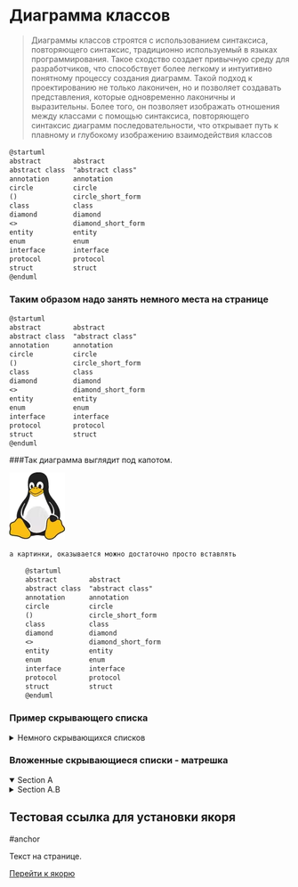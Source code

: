 # Диаграмма классов 

> Диаграммы классов строятся с использованием синтаксиса, повторяющего синтаксис, традиционно используемый в языках программирования. Такое сходство создает привычную среду для разработчиков, что способствует более легкому и интуитивно понятному процессу создания диаграмм.
> Такой подход к проектированию не только лаконичен, но и позволяет создавать представления, которые одновременно лаконичны и выразительны. Более того, он позволяет изображать отношения между классами с помощью синтаксиса, повторяющего синтаксис диаграмм последовательности, 
> что открывает путь к плавному и глубокому изображению взаимодействия классов

```puml
@startuml
abstract        abstract
abstract class  "abstract class"
annotation      annotation
circle          circle
()              circle_short_form
class           class
diamond         diamond
<>              diamond_short_form
entity          entity
enum            enum
interface       interface
protocol        protocol
struct          struct
@enduml
```
### Таким образом надо занять немного места на странице
```puml
@startuml
abstract        abstract
abstract class  "abstract class"
annotation      annotation
circle          circle
()              circle_short_form
class           class
diamond         diamond
<>              diamond_short_form
entity          entity
enum            enum
interface       interface
protocol        protocol
struct          struct
@enduml
```
###Так диаграмма выглядит под капотом.

![img.png](img.png) 

    а картинки, оказывается можно достаточно просто вставлять
``` 
    @startuml
    abstract        abstract
    abstract class  "abstract class"
    annotation      annotation
    circle          circle
    ()              circle_short_form
    class           class
    diamond         diamond
    <>              diamond_short_form
    entity          entity
    enum            enum
    interface       interface
    protocol        protocol
    struct          struct
    @enduml
```
### Пример скрывающего списка
<details>
  <summary>Немного скрывающихся списков</summary>
  <b>WOW, SO BOLD</b>
</details>


### Вложенные скрывающиеся списки - матрешка

<details open>
<summary>Section A</summary>
<details>
<summary>Section A.B</summary>
<details>
<summary>Section A.B.C</summary>
<details>
<summary>Section A.B.C.D</summary>
  Done!
</details>
</details>
</details>
</details>

## Тестовая ссылка для установки якоря
#anchor

Текст на странице.

[Перейти к якорю](#anchor)
